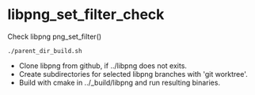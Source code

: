 # libpng_set_filter_check
Check libpng png_set_filter()
```
./parent_dir_build.sh
```
- Clone libpng from github, if ../libpng does not exits.
- Create subdirectories for selected libpng branches with 'git worktree'.
- Build with cmake in ../\_build/libpng<version> and run resulting binaries.
